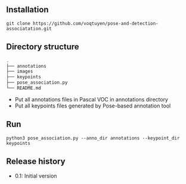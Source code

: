## Installation
```python3
git clone https://github.com/voqtuyen/pose-and-detection-associatation.git
```

## Directory structure
```bash
.
├── annotations
├── images
├── keypoints
├── pose_association.py
└── README.md
```
- Put all annotations files in Pascal VOC in annotations directory
- Put all keypoints files generated by Pose-based annotation tool
## Run
```python3
python3 pose_association.py --anno_dir annotations --keypoint_dir keypoints
```

## Release history
- 0.1: Initial version
